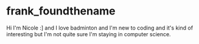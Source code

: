 frank_foundthename
==================

Hi I'm Nicole :] and I love badminton and I'm new to coding and it's kind of interesting but I'm not quite sure I'm staying in computer science.